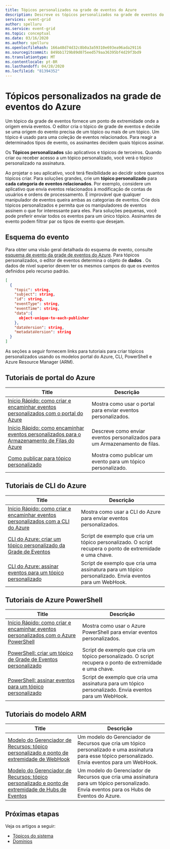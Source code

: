 ```yaml
---
title: Tópicos personalizados na grade de eventos do Azure
description: Descreve os tópicos personalizados na grade de eventos do Azure.
services: event-grid
author: spelluru
ms.service: event-grid
ms.topic: conceptual
ms.date: 03/16/2020
ms.author: spelluru
ms.openlocfilehash: 166a48d74d32c8b0a3a59310e693ea96ada29116
ms.sourcegitcommit: 849bb1729b89d075eed579aa36395bf4d29f3bd9
ms.translationtype: MT
ms.contentlocale: pt-BR
ms.lasthandoff: 04/28/2020
ms.locfileid: "81394352"
---
```

# <a name="custom-topics-in-azure-event-grid"></a>Tópicos personalizados na grade de eventos do Azure
Um tópico da grade de eventos fornece um ponto de extremidade onde a origem envia eventos. O editor cria o tópico de grade de eventos e decide se uma origem do evento precisa de um tópico ou mais de um tópico. Um tópico é usado para uma coleção de eventos relacionados. Para reagir a determinados tipos de evento, os assinantes decidem quais tópicos assinar.

Os **Tópicos personalizados** são aplicativos e tópicos de terceiros. Quando criar ou receber acesso a um tópico personalizado, você verá o tópico personalizado na assinatura. 

Ao projetar o seu aplicativo, você terá flexibilidade ao decidir sobre quantos tópicos criar. Para soluções grandes, crie um **tópico personalizado** para **cada categoria de eventos relacionados**. Por exemplo, considere um aplicativo que envia eventos relacionados à modificação de contas de usuários e ordens de processamento. É improvável que qualquer manipulador de eventos queira ambas as categorias de eventos. Crie dois tópicos personalizados e permita que os manipuladores de eventos assinem o que for interessante para eles. Para soluções pequenas, você pode preferir enviar todos os eventos para um único tópico. Assinantes de evento podem filtrar par os tipos de evento que desejam.

## <a name="event-schema"></a>Esquema do evento
Para obter uma visão geral detalhada do esquema de evento, consulte [esquema de evento da grade de eventos do Azure](event-schema.md). Para tópicos personalizados, o editor de eventos determina o objeto de **dados** . Os dados de nível superior devem ter os mesmos campos do que os eventos definidos pelo recurso padrão.

```json
[
  {
    "topic": string,
    "subject": string,
    "id": string,
    "eventType": string,
    "eventTime": string,
    "data":{
      object-unique-to-each-publisher
    },
    "dataVersion": string,
    "metadataVersion": string
  }
]
```

As seções a seguir fornecem links para tutoriais para criar tópicos personalizados usando os modelos portal do Azure, CLI, PowerShell e Azure Resource Manager (ARM). 


## <a name="azure-portal-tutorials"></a>Tutoriais de portal do Azure
|Title  |Descrição  |
|---------|---------|
| [Início Rápido: como criar e encaminhar eventos personalizados com o portal do Azure](custom-event-quickstart-portal.md) | Mostra como usar o portal para enviar eventos personalizados. |
| [Início Rápido: como encaminhar eventos personalizados para o Armazenamento de Filas do Azure](custom-event-to-queue-storage.md) | Descreve como enviar eventos personalizados para um Armazenamento de filas. |
| [Como publicar para tópico personalizado](post-to-custom-topic.md) | Mostra como publicar um evento para um tópico personalizado. |


## <a name="azure-cli-tutorials"></a>Tutoriais de CLI do Azure
|Title  |Descrição  |
|---------|---------|
| [Início Rápido: como criar e encaminhar eventos personalizados com a CLI do Azure](custom-event-quickstart.md) | Mostra como usar a CLI do Azure para enviar eventos personalizados. |
| [CLI do Azure: criar um tópico personalizado da Grade de Eventos](./scripts/event-grid-cli-create-custom-topic.md)|Script de exemplo que cria um tópico personalizado. O script recupera o ponto de extremidade e uma chave.|
| [CLI do Azure: assinar eventos para um tópico personalizado](./scripts/event-grid-cli-subscribe-custom-topic.md)|Script de exemplo que cria uma assinatura para um tópico personalizado. Envia eventos para um WebHook.|

## <a name="azure-powershell-tutorials"></a>Tutoriais de Azure PowerShell
|Title  |Descrição  |
|---------|---------|
| [Início Rápido: como criar e encaminhar eventos personalizados com o Azure PowerShell](custom-event-quickstart-powershell.md) | Mostra como usar o Azure PowerShell para enviar eventos personalizados. |
| [PowerShell: criar um tópico de Grade de Eventos personalizado](./scripts/event-grid-powershell-create-custom-topic.md)|Script de exemplo que cria um tópico personalizado. O script recupera o ponto de extremidade e uma chave.|
| [PowerShell: assinar eventos para um tópico personalizado](./scripts/event-grid-powershell-subscribe-custom-topic.md)|Script de exemplo que cria uma assinatura para um tópico personalizado. Envia eventos para um WebHook.|

## <a name="arm-template-tutorials"></a>Tutoriais do modelo ARM
|Title  |Descrição  |
|---------|---------|
| [Modelo do Gerenciador de Recursos: tópico personalizado e ponto de extremidade de WebHook](https://github.com/Azure/azure-quickstart-templates/tree/master/101-event-grid) | Um modelo do Gerenciador de Recursos que cria um tópico personalizado e uma assinatura para esse tópico personalizado. Envia eventos para um WebHook. |
| [Modelo do Gerenciador de Recursos: tópico personalizado e ponto de extremidade de Hubs de Eventos](https://github.com/Azure/azure-quickstart-templates/tree/master/101-event-grid-event-hubs-handler)| Um modelo do Gerenciador de Recursos que cria uma assinatura para um tópico personalizado. Envia eventos para os Hubs de Eventos do Azure. |

## <a name="next-steps"></a>Próximas etapas
Veja os artigos a seguir: 

- [Tópicos do sistema](system-topics.md)
- [Domínios](event-domains.md)